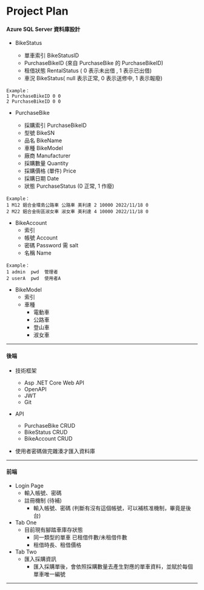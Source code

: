 # Project Plan

#### Azure SQL Server 資料庫設計

- BikeStatus

  - 單車索引 BikeStatusID
  - PurchaseBikeID (來自 PurchaseBike 的 PurchaseBikeID)
  - 租借狀態 RentalStatus ( 0 表示未出借 , 1 表示已出借)
  - 車況 BikeStatus( null 表示正常, 0 表示送修中, 1 表示報廢)

```
Example：
1 PurchaseBikeID 0 0
2 PurchaseBikeID 0 0
```

- PurchaseBike

  - 採購索引 PurchaseBikeID
  - 型號 BikeSN
  - 品名 BikeName
  - 車種 BikeModel
  - 廠商 Manufacturer
  - 採購數量 Quantity
  - 採購價格 (單件) Price
  - 採購日期 Date
  - 狀態 PurchaseStatus (0 正常, 1 作廢)

```
Example：
1 M12 鋁合金環島公路車 公路車 美利達 2 10000 2022/11/18 0
2 M22 鋁合金街區淑女車 淑女車 美利達 4 10000 2022/11/18 0
```

- BikeAccount
  - 索引
  - 帳號 Account
  - 密碼 Password 需 salt
  - 名稱 Name

```
Example：
1 admin  pwd  管理者
2 userA  pwd  使用者A

```

- BikeModel
  - 索引
  - 車種
    - 電動車
    - 公路車
    - 登山車
    - 淑女車

---

#### 後端

- 技術框架
  - Asp .NET Core Web API
  - OpenAPI
  - JWT
  - Git
- API

  - PurchaseBike CRUD
  - BikeStatus CRUD
  - BikeAccount CRUD

- 使用者密碼做完雜湊才匯入資料庫

---

#### 前端

- Login Page
  - 輸入帳號、密碼
  - 註冊機制 (待補)
    - 輸入帳號、密碼 (判斷有沒有這個帳號，可以補核准機制，畢竟是後台)
- Tab One
  - 目前現有腳踏車庫存狀態
    - 同一類型的單車 已租借件數/未租借件數
    - 租借時長、租借價格
- Tab Two
  - 匯入採購資訊
    - 匯入採購單後，會依照採購數量去產生對應的單車資料，並賦於每個單車唯一編號

---
